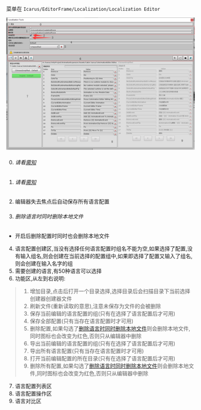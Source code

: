 菜单在 `Icarus/EditorFrame/Localization/Localization Editor`

![Localization Tools](../../../Images/Editor/Zh/LocalizationTools.png)

0. ###### 请看[需知](0.需知.md#LanguageSeting)
1. ###### 请看[需知](0.需知.md#CreatAndParseSelect)
2. 编辑器失去焦点后自动保存所有语言配置
3. ###### 删除语言时同时删除本地文件
- 开启后删除配置时同时也会删除本地文件
4. 语言配置创建区,当没有选择任何语言配置时组名不能为空,如果选择了配置,没有输入组名,则会创建在当前选择的配置组中,如果即选择了配置又输入了组名,则会创建在输入名字的组
5. 需要创建的语言,有50种语言可以选择
6. 功能区,从左到右说明:
> 1. 增加目录,点击后打开一个目录选择,选择目录后会扫描目录下当前选择创建器创建器文件
> 2. 刷新文件(重新读取的意思),注意未保存为文件的会被删除
> 3. 保存当前编辑的语言配置的组(只有在选择了语言配置后才可用)
> 4. 保存全部配置(只有当存在语言配置时才可用)
> 5. 删除配置,如果勾选了[删除语言时同时删除本地文件](#删除语言时同时删除本地文件)则会删除本地文件,同时图标也会改变为红色,否则只从编辑器中删除
> 6. 导出当前编辑的语言配置的组(只有在选择了语言配置后才可用)
> 7. 导出所有语言配置(只有当存在语言配置时才可用)
> 8. 打开当前编辑配置的所在目录(只有在选择了语言配置后才可用)
> 9. 删除所有配置,如果勾选了[删除语言时同时删除本地文件](#删除语言时同时删除本地文件)则会删除本地文件,同时图标也会改变为红色,否则只从编辑器中删除

7. 语言配置列表区
8. 语言配置操作区
9. 语言对比区